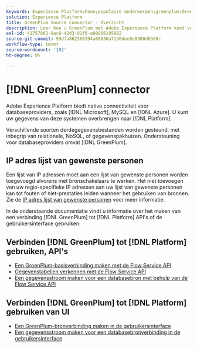 ```yaml
---
keywords: Experience Platform;home;populaire onderwerpen;greenplum;GreenPlum
solution: Experience Platform
title: GreenPlum Source Connector - Overzicht
description: Leer hoe u GreenPlum met Adobe Experience Platform kunt verbinden via API's of de gebruikersinterface.
exl-id: 41757062-9ac8-42d3-91f6-a00866195882
source-git-commit: 59dfa862388394a68630a7136dee8e8988d0368c
workflow-type: tm+mt
source-wordcount: '192'
ht-degree: 0%

---
```


# [!DNL GreenPlum] connector

Adobe Experience Platform biedt native connectiviteit voor databaseproviders, zoals [!DNL Microsoft], MySQL en [!DNL Azure]. U kunt uw gegevens van deze systemen overbrengen naar [!DNL Platform].

Verschillende soorten derdegegevensbestanden worden gesteund, met inbegrip van relationele, NoSQL, of gegevenspakhuizen. Ondersteuning voor databaseproviders omvat [!DNL GreenPlum].

## IP adres lijst van gewenste personen

Een lijst van IP adressen moet aan een lijst van gewenste personen worden toegevoegd alvorens met bronschakelaars te werken. Het niet toevoegen van uw regio-specifieke IP adressen aan uw lijst van gewenste personen kan tot fouten of niet-prestaties leiden wanneer het gebruiken van bronnen. Zie de [IP adres lijst van gewenste personen](../../ip-address-allow-list.md) voor meer informatie.

In de onderstaande documentatie vindt u informatie over het maken van een verbinding [!DNL GreenPlum] tot [!DNL Platform] API&#39;s of de gebruikersinterface gebruiken:

## Verbinden [!DNL GreenPlum] tot [!DNL Platform] gebruiken, API&#39;s

- [Een GroenPlum-basisverbinding maken met de Flow Service API](../../tutorials/api/create/databases/greenplum.md)
- [Gegevenstabellen verkennen met de Flow Service API](../../tutorials/api/explore/tabular.md)
- [Een gegevensstroom maken voor een databasebron met behulp van de Flow Service API](../../tutorials/api/collect/database-nosql.md)

## Verbinden [!DNL GreenPlum] tot [!DNL Platform] gebruiken van UI

- [Een GreenPlum-bronverbinding maken in de gebruikersinterface](../../tutorials/ui/create/databases/greenplum.md)
- [Een gegevensstroom maken voor een databasebronverbinding in de gebruikersinterface](../../tutorials/ui/dataflow/databases.md)

